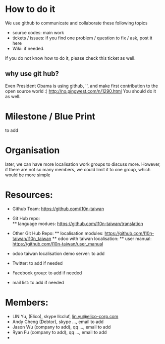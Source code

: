 # How to do it
We use github to communicate and collaborate these following topics
* source codes: main work
* tickets / issues: if you find one problem / question to fix / ask, post it here
* Wiki: if needed.

If you do not know how to do it, please check this ticket as well.

## why use git hub?
Even President Obama is using github, '', and make first contribution to the open source world :)  http://no.pingwest.com/n/1290.html
You should do it as well.

# Milestone / Blue Print
to add

# Organisation
later, we can have more localisation work groups to discuss more.
However, if there are not so many members, we could limit it to one group, which would be more simple 

# Resources:
* Github Team:  https://github.com/l10n-taiwan
* Git Hub repo:  
        ** language modues:  https://github.com/l10n-taiwan/translation
* Other Git Hub Repo:
        ** localisation modules: https://github.com/l10n-taiwan/l10n_taiwan
        ** odoo with taiwan localisation:
        ** user manual: https://github.com/l10n-taiwan/user_manual

* odoo taiwan localisation demo server: to add
* Twitter: to add if needed
* Facebook group: to add if needed
* mail list: to add if needed

# Members:
* LIN Yu, (Elico), skype llccluf, lin.yu@elico-corp.com
* Andy Cheng (Debtor), skype ..., email to add
* Jason Wu (company to add), qq ..., email to add
* Ryan Fu (company to add), qq ..., email to add
* 

